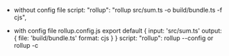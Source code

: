 - without config file 
script: "rollup": "rollup src/sum.ts -o build/bundle.ts -f cjs",

- with config file
rollup.config.js
export default {
input: 'src/sum.ts'
output: {
file: 'build/bundle.ts'
format: cjs
}
}
script: "rollup": rollup --config or rollup -c


